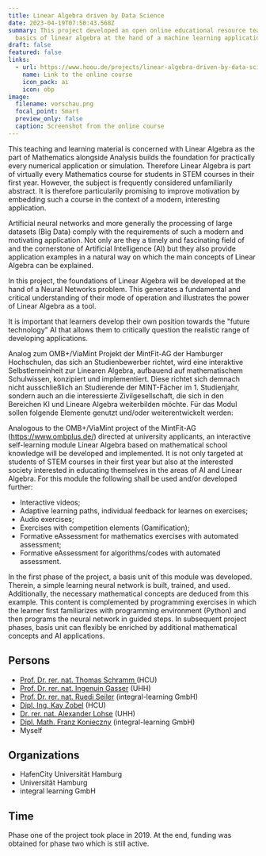 ```yaml
---
title: Linear Algebra driven by Data Science
date: 2023-04-19T07:50:43.568Z
summary: This project developed an open online educational resource teaching the
  basics of linear algebra at the hand of a machine learning application.
draft: false
featured: false
links:
  - url: https://www.hoou.de/projects/linear-algebra-driven-by-data-science
    name: Link to the online course
    icon_pack: ai
    icon: obp
image:
  filename: vorschau.png
  focal_point: Smart
  preview_only: false
  caption: Screenshot from the online course
---
```

This teaching and learning material is concerned with Linear Algebra as the part of Mathematics alongside Analysis builds the foundation for practically every numerical application or simulation. Therefore Linear Algebra is part of virtually every Mathematics course for students in STEM courses in their first year. However, the subject is frequently considered unfamiliarily abstract. It is therefore particularily promising to improve motivation by embedding such a course in the context of a modern, interesting application.

Artificial neural networks and more generally the processing of large datasets (Big Data) comply with the requirements of such a modern and motivating application. Not only are they a timely and fascinating field of and the cornerstone of Artificial Intelligence (AI) but they also provide application examples in a natural way on which the main concepts of Linear Algebra can be explained.

In this project, the foundations of Linear Algebra will be developed at the hand of a Neural Networks problem. This generates a fundamental and critical understanding of their mode of operation and illustrates the power of Linear Algebra as a tool.

It is important that learners develop their own position towards the "future technology" AI that allows them to critically question the realistic range of developing applications.

Analog zum OMB+/ViaMint Projekt der MintFit-AG der Hamburger Hochschulen, das sich an Studienbewerber richtet, wird eine interaktive Selbstlerneinheit zur Linearen Algebra, aufbauend auf mathematischem Schulwissen, konzipiert und implementiert. Diese richtet sich demnach nicht ausschließlich an Studierende der MINT-Fächer im 1. Studienjahr, sondern auch an die interessierte Zivilgesellschaft, die sich in den Bereichen KI und Lineare Algebra weiterbilden möchte. Für das Modul sollen folgende Elemente genutzt und/oder weiterentwickelt werden:

Analogous to the OMB+/ViaMint project of the MintFit-AG (<https://www.ombplus.de/>) directed at university applicants, an interactive self-learning module Linear Algebra based on mathematical school knowledge will be developed and implemented. It is not only targeted at students of STEM courses in their first year but also at the interested society interested in educating themselves in the areas of AI and Linear Algebra. For this module the following shall be used and/or developed further:

* Interactive videos;
* Adaptive learning paths, individual feedback for learnes on exercises;
* Audio exercises;
* Exercises with competition elements (Gamification);
* Formative eAssessment for mathematics exercises with automated assessment;
* Formative eAssessment for algorithms/codes with automated assessment.

In the first phase of the project, a basis unit of this module was developed. Therein, a simple learning neural network is built, trained, and used. Additionally, the necessary mathematical concepts are deduced from this example. This content is complemented by programming exercises in which the learner first familiarizes with programming environment (Python) and then programs the neural network in guided steps. In subsequent project phases, basis unit can flexibly be enriched by additional mathematical concepts and AI applications.

## Persons

* [Prof. Dr. rer. nat. Thomas Schramm ](https://www.hcu-hamburg.de/bachelor/geo/professorinnen-und-professoren/thomas-schramm/)(HCU)
* [Prof. Dr. rer. nat. Ingenuin Gasser](https://www.math.uni-hamburg.de/forschung/bereiche/am/modellierung/personen/gasser-ingenuin.html) (UHH)
* [Prof. Dr. rer. nat. Ruedi Seiler](https://page.math.tu-berlin.de/~seiler/) (integral-learning GmbH)
* [Dipl. Ing. Kay Zobel](https://www.researchgate.net/profile/Kay-Zobel) (HCU)
* [Dr. rer. nat. Alexander Lohse](https://www.math.uni-hamburg.de/forschung/bereiche/am/personen/lohse-alexander.html) (UHH)
* [Dipl. Math. Franz Konieczny](https://www.researchgate.net/profile/Franz-Konieczny) (integral-learning GmbH)
* Myself

## Organizations

* HafenCity Universität Hamburg
* Universität Hamburg
* integral learning GmbH

## Time

Phase one of the project took place in 2019. At the end, funding was obtained for phase two which is still active.